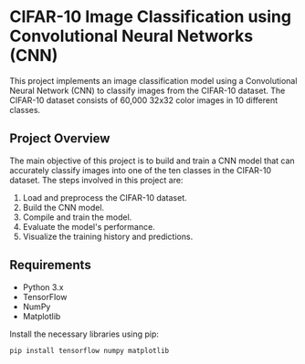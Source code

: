 # CIFAR-10 Image Classification using Convolutional Neural Networks (CNN)

This project implements an image classification model using a Convolutional Neural Network (CNN) to classify images from the CIFAR-10 dataset. The CIFAR-10 dataset consists of 60,000 32x32 color images in 10 different classes.

## Project Overview

The main objective of this project is to build and train a CNN model that can accurately classify images into one of the ten classes in the CIFAR-10 dataset. The steps involved in this project are:

1. Load and preprocess the CIFAR-10 dataset.
2. Build the CNN model.
3. Compile and train the model.
4. Evaluate the model's performance.
5. Visualize the training history and predictions.

## Requirements

- Python 3.x
- TensorFlow
- NumPy
- Matplotlib

Install the necessary libraries using pip:

```bash
pip install tensorflow numpy matplotlib

```
